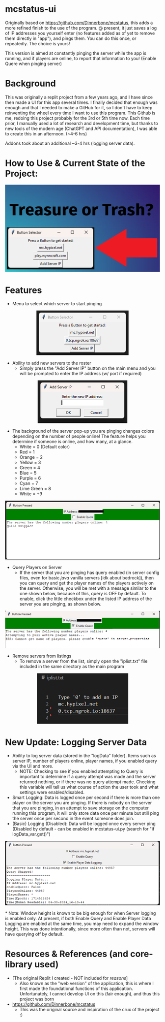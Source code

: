 # mcstatus-ui
Originally based on https://github.com/Dinnerbone/mcstatus, this adds a more refined finish to the use of the program. @ present, it just saves a log of IP addresses you yourself enter (no features added as of yet to remove them directly in "app"), and pings them. You can do this once, or repeatedly. The choice is yours!

This version is aimed at constantly pinging the server while the app is running, and if players are online, to report that information to you! (Enable Quere when pinging server) 

# Background
This was originally a replit project from a few years ago, and I have since then made a UI for this app several times. I finally decided that enough was enough and that I needed to make a GitHub for it, so I don't have to keep reinventing the wheel every time I want to use this program. This Github is me, redoing this project probably for the 3rd or 5th time now. Each time prior, I manually used a lot of research and development time, but thanks to new tools of the modern age (ChatGPT and API documentation), I was able to create this in an afternoon.  (~4-6 hrs)

Addons took about an additional ~3-4 hrs (logging server data).

# How to Use & Current State of the Project:
[![Is This Minecraft Tool Treasure or Trash? | How to use mcstatus-ui](https://github.com/NoicTheBrave/mcstatus-ui/blob/main/images/mcstatus-ui_thumbnail.png)](https://www.youtube.com/watch?v=https://youtu.be/MT6v59cxaUY)


# Features
* Menu to select which server to start pinging

<p align="center">
  <img src="https://github.com/NoicTheBrave/mcstatus-ui/blob/main/images/mcstatus-ui_image1.png" alt="Image">
</p>

* Ability to add new servers to the roster
  * Simply press the "Add Server IP" button on the main menu and you will be prompted to enter the IP address (w/ port if required)
<p align="center">
  <img src="https://github.com/NoicTheBrave/mcstatus-ui/blob/main/images/mcstatus-ui_image3.png" alt="Image">
</p>

* The background of the server pop-up you are pinging changes colors depending on the number of people online! The feature helps you determine if someone is online, and how many, at a glance.
  * White = 0 (Default color)
  * Red = 1
  * Orange = 2
  * Yellow = 3
  * Green = 4
  * Blue = 5
  * Purple = 6
  * Cyan = 7
  * Lime Green = 8
  * White = +9
<p align="center">
  <img src="https://github.com/NoicTheBrave/mcstatus-ui/blob/main/images/mcstatus-ui_image4.png" alt="Image">
</p>

* Query Players on Server
  * If the server that you are pinging has query enabled (in server config files, even for basic *java* vanilla servers [idk about bedrock]), then you can query and get the player names of the players actively on the server. Otherwise, you will be met with a message similar to the one shown below, because of this, query is OFF by default. To enable, click the little checkbox under the listed IP address of the server you are pinging, as shown below. 
<p align="center">
  <img src="https://github.com/NoicTheBrave/mcstatus-ui/blob/main/images/mcstatus-ui_image5.png" alt="Image">
</p>

* Remove servers from listings
  * To remove a server from the list, simply open the "iplist.txt" file included in the same directory as the main program
<p align="center">
  <img src="https://github.com/NoicTheBrave/mcstatus-ui/blob/main/images/mcstatus-ui_image2.png" alt="Image">
</p>

# New Update: Logging Server Data
* Ability to log server data (stored in the "logData" folder). Items such as server IP, number of players online, player names, if you enabled query via the UI and more.
  * NOTE: Checking to see if you enabled attempting to Query is important to determine if a query attempt was made and the server returned nothing, or if there was no query attempt made. Checking this variable will tell us what course of action the user took and what settings were enabled/disabled.
* Smart Logging: Data is logged once per second if there is more than one player on the server you are pinging. If there is nobody on the server that you are pinging, in an attempt to save storage on the computer running this program, it will only store data once per minute but still ping the server once per second in the event someone does join. 
* (Basic) Logging (Disabled): Data will be logged once every server ping (Disabled by default - can be enabled in mcstatus-ui.py (search for "if logData_var.get()") 
<p align="center">
  <img src="https://github.com/NoicTheBrave/mcstatus-ui/blob/main/images/mcstatus-ui_image6.png" alt="Image">
</p>
* Note: Window height is known to be big enough for when Server logging is enabled only. At present, if both Enable Query and Enable Player Data Logging are enabled at the same time, you may need to expand the window height. This was done intentionally, since more often than not, servers will have querying off by default. 

# Resources & References (and core-library used)
* [The original Replit I created - NOT included for *reasons*]
   * Also known as the "web version" of the application, this is where I first made the foundational functions of this application. Unfortunately, I cannot develop UI on this (fair enough), and thus this project was born
* https://github.com/Dinnerbone/mcstatus
  * This was the original source and inspiration of the crux of the project :) 

